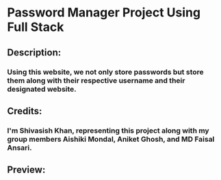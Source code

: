 # Password Manager Project Using Full Stack
## Description:
### Using this website, we not only store passwords but store them along with their respective username and their designated website.
## Credits:
### I'm Shivasish Khan, representing this project along with my group members Aishiki Mondal, Aniket Ghosh, and MD Faisal Ansari.
## Preview:
<img src="A:\password_manager\password_manager\Preview.png" alt=""/>